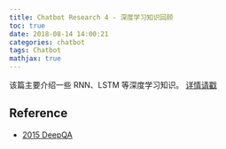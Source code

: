```yaml
---
title: Chatbot Research 4 - 深度学习知识回顾
toc: true
date: 2018-08-14 14:00:21
categories: chatbot
tags: Chatbot
mathjax: true
---
```


该篇主要介绍一些 RNN、LSTM 等深度学习知识。  [详情请戳](/deeplearning/#5-Sequence-Models)

<!-- more -->


## Reference

- [2015 DeepQA][1]

[1]: https://github.com/Conchylicultor/DeepQA
